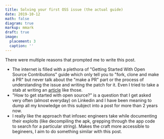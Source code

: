```yaml
---
title: Solving your first OSS issue (the actual guide)
date: 2019-10-12
math: false
diagram: true
markup: mmark
draft: true
image:
  placement: 3
  caption: ''
---
```


There were multiple reasons that prompted me to write this post.
- The internet is filled with a plethora of "Getting Started With Open Source Contributions" guide which only tell you to "fork, clone and make a PR" but never talk about the "make a PR" part or the process of understanding the issue and writing the patch for it. Even I tried to take a stab at writing an [article](https://opensource.com/article/18/4/get-started-open-source-project) like those.
- "How to get started with open source?" is a question that I get asked very often (almost everyday) on Linkedin and I have been meaning to dump all my knowledge on this subject into a post for more than 2 years now.
- I really like the approach that infosec engineers take while documenting their exploits (like decompiling the apk, grepping through the app code to search for a particular string). Makes the craft more accessible to begineers, I aim to do something similar with this post.